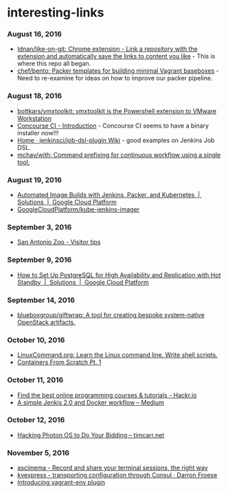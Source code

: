# interesting-links

### August 16, 2016
- [Idnan/like-on-git: Chrome extension - Link a repository with the extension and automatically save the links to content you like](https://github.com/Idnan/like-on-git) - This is where this repo all began.
- [chef/bento: Packer templates for building minimal Vagrant baseboxes](https://github.com/chef/bento) - Need to re-examine for ideas on how to improve our packer pipeline.

### August 18, 2016
- [bottkars/vmxtoolkit: vmxtoolkit is the Powershell extension to VMware Workstation](https://github.com/bottkars/vmxtoolkit/) 
- [Concourse CI - Introduction](https://concourse.ci/introduction.html) - Concourse CI seems to have a binary installer now!!!
- [Home · jenkinsci/job-dsl-plugin Wiki](https://github.com/jenkinsci/job-dsl-plugin/wiki) - good examples on Jenkins Job DSL.
- [mchav/with: Command prefixing for continuous workflow using a single tool.](https://github.com/mchav/with) 

### August 19, 2016
- [Automated Image Builds with Jenkins, Packer, and Kubernetes  |  Solutions  |  Google Cloud Platform](https://cloud.google.com/solutions/automated-build-images-with-jenkins-kubernetes) 
- [GoogleCloudPlatform/kube-jenkins-imager](https://github.com/GoogleCloudPlatform/kube-jenkins-imager) 

### September 3, 2016
- [San Antonio Zoo - Visitor tips](https://sazoo.org/general-information/visitor-tips/) 

### September 9, 2016
- [How to Set Up PostgreSQL for High Availability and Replication with Hot Standby  |  Solutions  |  Google Cloud Platform](https://cloud.google.com/solutions/setup-postgres-hot-standby) 

### September 14, 2016
- [blueboxgroup/giftwrap: A tool for creating bespoke system-native OpenStack artifacts.](https://github.com/blueboxgroup/giftwrap) 

### October 10, 2016
- [LinuxCommand.org: Learn the Linux command line. Write shell scripts.](http://www.linuxcommand.org/index.php) 
- [Containers From Scratch Pt. 1](http://tejom.github.io/c/linux/containers/docker/2016/10/04/containers-from-scratch-pt1.html) 

### October 11, 2016
- [Find the best online programming courses & tutorials - Hackr.io](https://hackr.io/) 
- [A simple Jenkis 2.0 and Docker workflow – Medium](https://medium.com/@laszlocph/a-simple-jenkis-2-0-and-docker-workflow-9cd2a7232037#.jwvqhfzd5) 

### October 12, 2016
- [Hacking Photon OS to Do Your Bidding – timcarr.net](http://www.timcarr.net/?p=471) 

### November 5, 2016
- [asciinema - Record and share your terminal sessions, the right way](https://asciinema.org/) 
- [kvexpress - transporting configuration through Consul · Darron Froese](https://blog.froese.org/2016/01/25/kvexpress-transporting-config-through-consul/) 
- [Introducing vagrant-env plugin](http://www.gregosuri.com/2014/08/31/introducing-vagrant-env-plugin/) 
